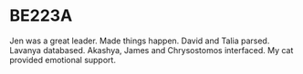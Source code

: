# BE223A
Jen was a great leader. Made things happen. 
David and Talia parsed. 
Lavanya databased. 
Akashya, James and Chrysostomos interfaced. 
My cat provided emotional support. 

